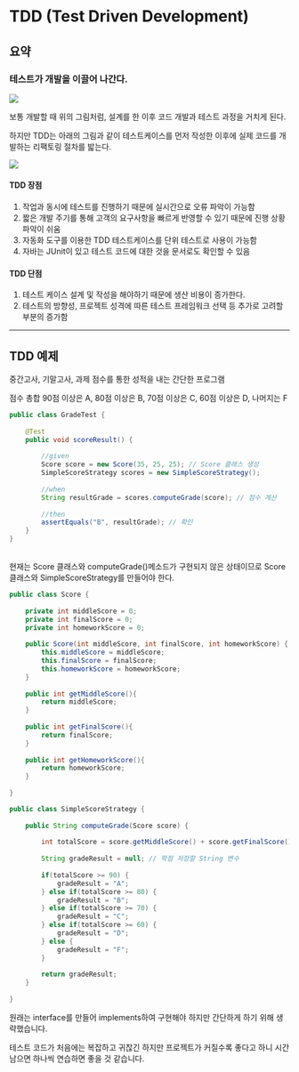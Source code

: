 # TDD (Test Driven Development)

## 요약

### 테스트가 개발을 이끌어 나간다.


<img src="https://camo.githubusercontent.com/f014f3b5265f830d23a9c14229e5268ecd19f18be4e8780f5754ad2fe710c2fd/68747470733a2f2f6d626c6f677468756d622d7068696e662e707374617469632e6e65742f4d6a41784e7a41324d6a68664d5455302f4d4441784e446b344e6a41324e5441794e6a55322e7a4b4768355a755967546f547a3670316c57674d435f58623330693775553836596830304e325872704d77672e3862335839634353365f696a7a577958456951466f6d6273574d314a38466c55394c6851326a306e616e6f672e504e472e73757265736f6674746563682f696d6167652e706e673f747970653d77383030">

보통 개발할 때 위의 그림처럼, 설계를 한 이후 코드 개발과 테스트 과정을 거치게 된다.

하지만 TDD는 아래의 그림과 같이 테스트케이스를 먼저 작성한 이후에 실제 코드를 개발하는 리팩토링 절차를 밟는다.

<img src="https://camo.githubusercontent.com/07390e1aaff7c137eb2723284d7e17628ae26445f48c4384e4a30950b61b6eee/68747470733a2f2f6d626c6f677468756d622d7068696e662e707374617469632e6e65742f4d6a41784e7a41324d6a68664d6a45332f4d4441784e446b344e6a41324e5445784e4467772e667038584639795f5f4b7a37356e3836786b6e495044746854486a3961385130386f63494a49714d523641672e32346a4a615f385f5430516a3034503632465a6263687174386f544e584746534c5549747a4d5039357338672e504e472e73757265736f6674746563682f696d6167652e706e673f747970653d77383030">

#### TDD 장점
1. 작업과 동시에 테스트를 진행하기 때문에 실시간으로 오류 파악이 가능함
2. 짧은 개발 주기를 통해 고객의 요구사항을 빠르게 반영할 수 있기 때문에 진행 상황 파악이 쉬움
3. 자동화 도구를 이용한 TDD 테스트케이스를 단위 테스트로 사용이 가능함
4. 자바는 JUnit이 있고 테스트 코드에 대한 것을 문서로도 확인할 수 있음
   

#### TDD 단점
1. 테스트 케이스 설계 및 작성을 해야하기 때문에 생산 비용이 증가한다.
2. 테스트의 방향성, 프로젝트 성격에 따른 테스트 프레임워크 선택 등 추가로 고려할 부분의 증가함

---

## TDD 예제
중간고사, 기말고사, 과제 점수를 통한 성적을 내는 간단한 프로그램

점수 총합 90점 이상은 A, 80점 이상은 B, 70점 이상은 C, 60점 이상은 D, 나머지는 F

```java
public class GradeTest {
    
    @Test
    public void scoreResult() {
        
        //given
        Score score = new Score(35, 25, 25); // Score 클래스 생성
        SimpleScoreStrategy scores = new SimpleScoreStrategy();
        
        //when
        String resultGrade = scores.computeGrade(score); // 점수 계산
        
        //then
        assertEquals("B", resultGrade); // 확인
    }
}
```

<br>
현재는 Score 클래스와 computeGrade()메소드가 구현되지 않은 상태이므로 Score 클래스와 SimpleScoreStrategy를 만들어야 한다.

```java
public class Score {
    
    private int middleScore = 0;
    private int finalScore = 0;
    private int homeworkScore = 0;
    
    public Score(int middleScore, int finalScore, int homeworkScore) {
        this.middleScore = middleScore;
        this.finalScore = finalScore;
        this.homeworkScore = homeworkScore;
    }
    
    public int getMiddleScore(){
        return middleScore;
    }
    
    public int getFinalScore(){
        return finalScore;
    }
    
    public int getHomeworkScore(){
        return homeworkScore;
    }
    
}

public class SimpleScoreStrategy {
    
    public String computeGrade(Score score) {
        
        int totalScore = score.getMiddleScore() + score.getFinalScore() + score.getHomeworkScore(); // 점수 총합
        
        String gradeResult = null; // 학점 저장할 String 변수
        
        if(totalScore >= 90) {
            gradeResult = "A";
        } else if(totalScore >= 80) {
            gradeResult = "B";
        } else if(totalScore >= 70) {
            gradeResult = "C";
        } else if(totalScore >= 60) {
            gradeResult = "D";
        } else {
            gradeResult = "F";
        }
        
        return gradeResult;
    }
    
}

```

원래는 interface를 만들어 implements하여 구현해야 하지만 간단하게 하기 위해 생략했습니다.

테스트 코드가 처음에는 복잡하고 귀찮긴 하지만 프로젝트가 커질수록 좋다고 하니 시간 남으면 하나씩 연습하면 좋을 것 같습니다.